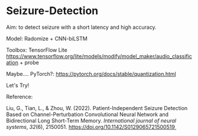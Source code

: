 # Seizure-Detection

Aim: to detect seizure with a short latency and high accuracy.

<!-- [Update Log][https://docs.google.com/document/d/16egeJQX8ePki6_6A8KlADYW3C6qY1Pe5rXCmNBuDYhI/edit]  -->

Model: Radomize + CNN-biLSTM

Toolbox: TensorFlow Lite https://www.tensorflow.org/lite/models/modify/model_maker/audio_classification + probe

Maybe.... PyTorch?: https://pytorch.org/docs/stable/quantization.html

Let's Try!



Reference:

Liu, G., Tian, L., & Zhou, W. (2022). Patient-Independent Seizure Detection Based on Channel-Perturbation Convolutional Neural Network and Bidirectional Long Short-Term Memory. *International journal of neural systems*, *32*(6), 2150051. https://doi.org/10.1142/S0129065721500519 
